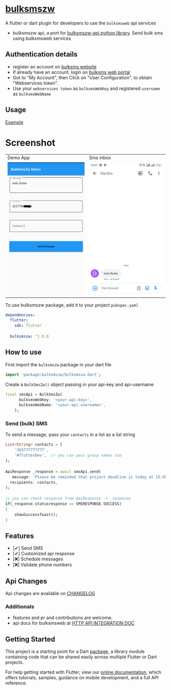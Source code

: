 # [bulksmszw](http://www.bulksmsweb.com/)
A flutter or dart plugin for developers to use the `bulksmsweb` api services

* bulksmszw api, a port for [bulksmszw-api python library](https://github.com/DonnC/BulkSmsZW-Api). Send bulk sms using bulksmsweb services

## Authentication details
- register an account on [bulksms website](http://www.bulksmsweb.com/)
- if already have an account, login on [bulksms web portal](http://portal.bulksmsweb.com)
- Got to "My Account", then Click on "User Configuration", to obtain "Webservices token".
- Use your `webservices token` as `bulksmsWebKey` and registered `username` as `bulksmsWebName`

## Usage
[Example]()

# Screenshot
<table>
   <tr>
      <td> Demo App</td>
      <td> Sms inbox</td>
   </tr>
   <tr>
      <td><img src="screenshots/app.png"</td>
      <td><img src="screenshots/inbox.png"</td>
   </tr>
</table>

To use bulksmszw package, add it to your project `pubspec.yaml`
```yaml
dependencies:
  flutter:
    sdk: flutter

  bulksmszw: ^1.0.0
```

## How to use
First import the `bulksmszw` package in your dart file
```dart
import 'package:bulksmszw/bulksmszw.dart';
```

Create a `BulkSmsZw()` object passing in your api-key and api-username

```dart
final smsApi = BulkSmsZw(
      bulksmsWebKey: '<your-api-key>',
      bulksmsWebName: '<your-api-username>',
    );
```

### Send (bulk) SMS
To send a message, pass your `contacts` in a list as a list string
```dart
List<String> contacts = [
    '263777777777',
    '#flutterDev',  // you can pass group names too
];

ApiResponse _response = await smsApi.send(
   message: 'Please be reminded that project deadline is today at 15:45pm',
  recipients: contacts,
);

// you can check response from ApiResponse -> _response
if(_response.statusresponse == SMSRESPONSE.SUCCESS)
{
    showSuccessToast();
}
```

## Features
- [✔]  Send SMS
- [✔]  Customized api response 
- [❌] Schedule messages
- [❌] Validate phone numbers

## Api Changes
Api changes are available on [CHANGELOG](CHANGELOG.md)

### Additionals
- features and pr and contributions are welcome.
- api docs for bulksmsweb at [HTTP API INTEGRATION DOC](http://portal.bulksmsweb.com/downloads/BulkSMS-API.pdf)

## Getting Started

This project is a starting point for a Dart
[package](https://flutter.dev/developing-packages/),
a library module containing code that can be shared easily across
multiple Flutter or Dart projects.

For help getting started with Flutter, view our 
[online documentation](https://flutter.dev/docs), which offers tutorials, 
samples, guidance on mobile development, and a full API reference.
